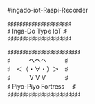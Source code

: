 #ingado-iot-Raspi-Recorder

♯♯♯♯♯♯♯♯♯♯♯♯♯♯♯♯♯♯♯♯♯  
♯  Inga-Do Type IoT ♯  
♯♯♯♯♯♯♯♯♯♯♯♯♯♯♯♯♯♯♯♯♯  
  
♯♯♯♯♯♯♯♯♯♯♯♯♯♯♯♯♯♯♯♯♯♯♯♯  
♯　　　ヘヘヘ　　　♯  
♯　＜（・∀・）＞　♯  
♯　　　ＶＶＶ　　　♯  
♯ Piyo-Piyo Fortress 　♯  
♯♯♯♯♯♯♯♯♯♯♯♯♯♯♯♯♯♯♯♯♯♯♯♯  
